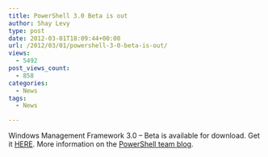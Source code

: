 ```yaml
---
title: PowerShell 3.0 Beta is out
author: Shay Levy
type: post
date: 2012-03-01T18:09:44+00:00
url: /2012/03/01/powershell-3-0-beta-is-out/
views:
  - 5492
post_views_count:
  - 858
categories:
  - News
tags:
  - News

---
```

Windows Management Framework 3.0 &#8211; Beta is available for download. Get it [HERE][1]. More information on the [PowerShell team blog][2].

[1]: http://www.microsoft.com/download/en/details.aspx?id=28998
[2]: http://blogs.msdn.com/b/powershell/archive/2012/03/01/windows-management-framework-3-0-beta-available-for-download.aspx